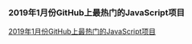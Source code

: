 ### 2019年1月份GitHub上最热门的JavaScript项目
[2019年1月份GitHub上最热门的JavaScript项目](https://mp.weixin.qq.com/s/2Hv6PwjgtMhupGlaHjlS4w)